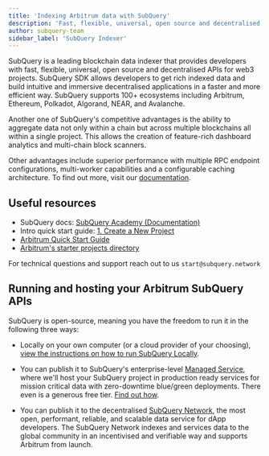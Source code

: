 ```yaml
---
title: 'Indexing Arbitrum data with SubQuery'
description: 'Fast, flexible, universal, open source and decentralised APIs for Arbitrum'
author: subquery-team
sidebar_label: 'SubQuery Indexer'
---
```


SubQuery is a leading blockchain data indexer that provides developers with fast, flexible, universal, open source and decentralised APIs for web3 projects. SubQuery SDK allows developers to get rich indexed data and build intuitive and immersive decentralised applications in a faster and more efficient way. SubQuery supports 100+ ecosystems including Arbitrum, Ethereum, Polkadot, Algorand, NEAR, and Avalanche.

Another one of SubQuery's competitive advantages is the ability to aggregate data not only within a chain but across multiple blockchains all within a single project. This allows the creation of feature-rich dashboard analytics and multi-chain block scanners.

Other advantages include superior performance with multiple RPC endpoint configurations, multi-worker capabilities and a configurable caching architecture. To find out more, visit our [documentation](https://academy.subquery/).

## Useful resources

- SubQuery docs: [SubQuery Academy (Documentation)](https://academy.subquery.network/)
- Intro quick start guide: [1. Create a New Project](https://academy.subquery.network/quickstart/quickstart.html)
- [Arbitrum Quick Start Guide](https://academy.subquery.network/quickstart/quickstart_chains/arbitrum.html)
- [Arbitrum's starter projects directory](https://github.com/subquery/ethereum-subql-starter/tree/main/Arbitrum)

For technical questions and support reach out to us `start@subquery.network`

## Running and hosting your Arbitrum SubQuery APIs

SubQuery is open-source, meaning you have the freedom to run it in the following three ways:

- Locally on your own computer (or a cloud provider of your choosing), [view the instructions on how to run SubQuery Locally](https://academy.subquery.network/run_publish/run.html).

- You can publish it to SubQuery's enterprise-level [Managed Service](https://managedservice.subquery.network/), where we'll host your SubQuery project in production ready services for mission critical data with zero-downtime blue/green deployments. There even is a generous free tier. [Find out how](https://academy.subquery.network/run_publish/publish.html).

- You can publish it to the decentralised [SubQuery Network](https://subquery.network/network), the most open, performant, reliable, and scalable data service for dApp developers. The SubQuery Network indexes and services data to the global community in an incentivised and verifiable way and supports Arbitrum from launch.